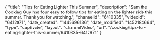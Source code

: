 {
    "title": "Tips for Eating Lighter This Summer",
    "description": "Sam the Cooking Guy has four easy to follow tips for eating on the lighter side this summer. Thank you for watching.",
    "channelid": "6410335",
    "videoid": "6412971",
    "date_created": "1442696136",
    "date_modified": "1452184664",
    "type": "captivate",
    "layout": "channelVideo",
    "url": "\/cooking\/tips-for-eating-lighter-this-summer\/6410335-6412971"
}